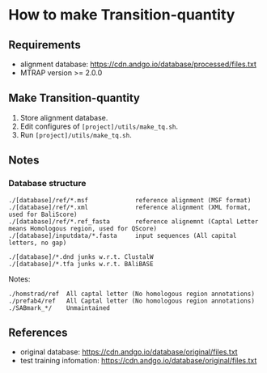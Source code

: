 # How to make Transition-quantity

## Requirements
* alignment database: https://cdn.andgo.io/database/processed/files.txt
* MTRAP version >= 2.0.0

## Make Transition-quantity
1. Store alignment database.
2. Edit configures of `[project]/utils/make_tq.sh`.
3. Run `[project]/utils/make_tq.sh`.

## Notes

### Database structure

```
./[database]/ref/*.msf             reference alignment (MSF format)
./[database]/ref/*.xml             reference alignment (XML format, used for BaliScore)
./[database]/ref/*.ref_fasta       reference alignemnt (Captal Letter means Homologous region, used for QScore)
./[database]/inputdata/*.fasta     input sequences (All capital letters, no gap)

./[database]/*.dnd junks w.r.t. ClustalW
./[database]/*.tfa junks w.r.t. BAliBASE
```

Notes:
```
./homstrad/ref  All captal letter (No homologous region annotations)
./prefab4/ref   All Captal letter (No homologous region annotations)
./SABmark_*/    Unmaintained
```

## References
* original database: https://cdn.andgo.io/database/original/files.txt
* test training infomation: https://cdn.andgo.io/database/original/files.txt
